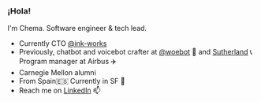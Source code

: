 ### ¡Hola!

I'm Chema. 
Software engineer & tech lead.

- Currently CTO [@ink-works](getinkworks.com)
- Previously, chatbot and voicebot crafter at [@woebot](https://github.com/Woebot) :robot: and [Sutherland](https://www.sutherlandglobal.com/) 📞 Program manager at Airbus :airplane:
- Carnegie Mellon alumni
- From Spain:es: Currently in SF :bridge_at_night:
- Reach me on [LinkedIn](https://www.linkedin.com/in/chemalopezp/) 📫
